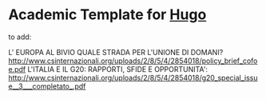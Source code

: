 # Academic Template for [Hugo](https://github.com/gohugoio/hugo)

to add:

L' EUROPA AL BIVIO QUALE STRADA PER L'UNIONE DI DOMANI? http://www.csinternazionali.org/uploads/2/8/5/4/2854018/policy_brief_cofoe.pdf
L'ITALIA E IL G20: RAPPORTI, SFIDE E OPPORTUNITA': http://www.csinternazionali.org/uploads/2/8/5/4/2854018/g20_special_issue__3___completato_.pdf
